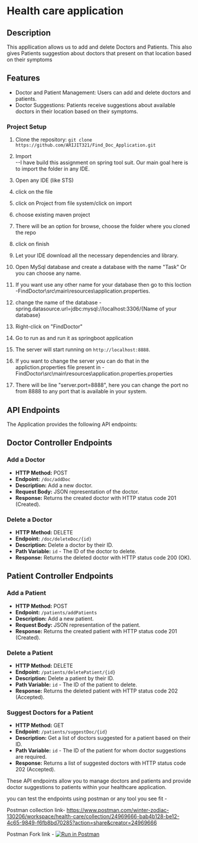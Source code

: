 # Health care application

## Description

This appllication allows us to add and delete Doctors and Patients. This also gives
Patients suggestion about doctors that present on that location based on their symptoms

## Features

- Doctor and Patient Management: Users can add and delete doctors and patients.
- Doctor Suggestions: Patients receive suggestions about available doctors in their
  location based on their symptoms.

### Project Setup

1. Clone the repository: `git clone https://github.com/ARIJIT321/Find_Doc_Application.git`

2. Import
   <br>--I have build this assignment on spring tool suit. Our main goal here is to import the folder in any IDE.

3. Open any IDE (like STS)
4. click on the file
5. click on Project from file system/click on import
6. choose existing maven project
7. There will be an option for browse, choose the folder where you cloned the repo
8. click on finish

9. Let your IDE download all the necessary dependencies and library.
10. Open MySql database and create a database with the name "Task" Or you can choose any name.
11. If you want use any other name for your database then go to this loction -FindDoctor\src\main\resources\application.properties.
12. change the name of the database - spring.datasource.url=jdbc:mysql://localhost:3306/{Name of your database}

13. Right-click on "FindDoctor"
14. Go to run as and run it as springboot application

15. The server will start running on `http://localhost:8888`.
16. If you want to change the server you can do that in the appliction.properties file present in -FindDoctor\src\main\resources\application.properties.properties
17. There will be line "server.port=8888", here you can change the port no from 8888 to any port that is available in your system.

## API Endpoints

The Application provides the following API endpoints:

## Doctor Controller Endpoints

### Add a Doctor

- **HTTP Method:** POST
- **Endpoint:** `/doc/addDoc`
- **Description:** Add a new doctor.
- **Request Body:** JSON representation of the doctor.
- **Response:** Returns the created doctor with HTTP status code 201 (Created).

### Delete a Doctor

- **HTTP Method:** DELETE
- **Endpoint:** `/doc/deleteDoc/{id}`
- **Description:** Delete a doctor by their ID.
- **Path Variable:** `id` - The ID of the doctor to delete.
- **Response:** Returns the deleted doctor with HTTP status code 200 (OK).

## Patient Controller Endpoints

### Add a Patient

- **HTTP Method:** POST
- **Endpoint:** `/patients/addPatients`
- **Description:** Add a new patient.
- **Request Body:** JSON representation of the patient.
- **Response:** Returns the created patient with HTTP status code 201 (Created).

### Delete a Patient

- **HTTP Method:** DELETE
- **Endpoint:** `/patients/deletePatient/{id}`
- **Description:** Delete a patient by their ID.
- **Path Variable:** `id` - The ID of the patient to delete.
- **Response:** Returns the deleted patient with HTTP status code 202 (Accepted).

### Suggest Doctors for a Patient

- **HTTP Method:** GET
- **Endpoint:** `/patients/suggestDoc/{id}`
- **Description:** Get a list of doctors suggested for a patient based on their ID.
- **Path Variable:** `id` - The ID of the patient for whom doctor suggestions are required.
- **Response:** Returns a list of suggested doctors with HTTP status code 202 (Accepted).

These API endpoints allow you to manage doctors and patients and provide doctor suggestions to patients within your healthcare application.

you can test the endpoints using postman or any tool you see fit -

Postman collection link- https://www.postman.com/winter-zodiac-130206/workspace/health-care/collection/24969666-bab4b128-be12-4c65-9849-f6fb8bd70285?action=share&creator=24969666

Postman Fork link - [![Run in Postman](https://run.pstmn.io/button.svg)](https://app.getpostman.com/run-collection/24969666-bab4b128-be12-4c65-9849-f6fb8bd70285?action=collection%2Ffork&source=rip_markdown&collection-url=entityId%3D24969666-bab4b128-be12-4c65-9849-f6fb8bd70285%26entityType%3Dcollection%26workspaceId%3D00161edf-c2a5-4c42-930e-4299b57e8fc6)
